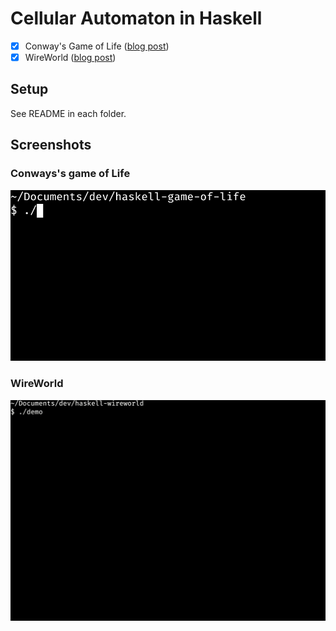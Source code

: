 # Cellular Automaton in Haskell

* [x] Conway's Game of Life ([blog post](https://herebeseaswines.net/essays/2020-10-22-conways-game-of-life-in-haskell))
* [x] WireWorld ([blog post](https://herebeseaswines.net/essays/2020-10-23-wireworld))

## Setup
See README in each folder.

## Screenshots

### Conways's game of Life
![](game-of-life/demo.gif)

### WireWorld
![](wireworld/demo.gif)
